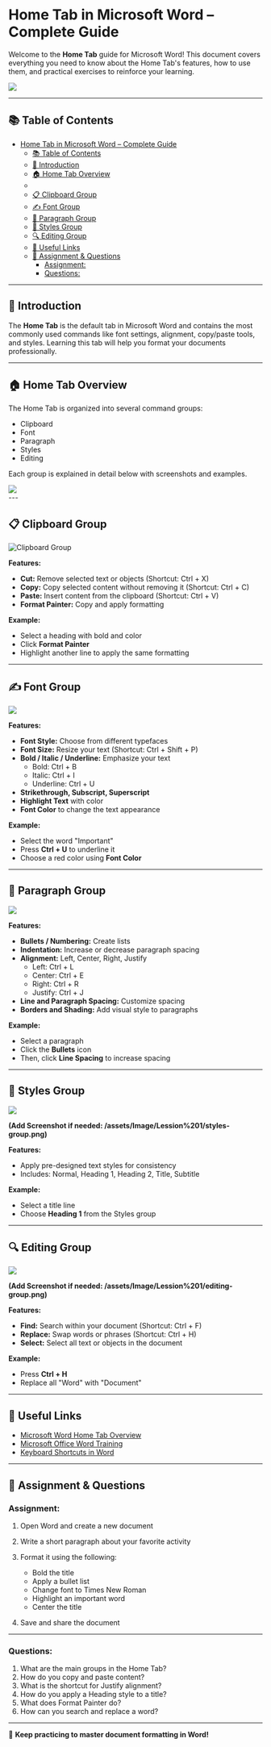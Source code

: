 # Home Tab in Microsoft Word – Complete Guide

Welcome to the **Home Tab** guide for Microsoft Word! This document covers everything you need to know about the Home Tab's features, how to use them, and practical exercises to reinforce your learning.

<div>
<img src="../../../assets/Image/Lession 2 Home Tab/editgroup.jpg">
</div>

---

## 📚 Table of Contents

- [Home Tab in Microsoft Word – Complete Guide](#home-tab-in-microsoft-word--complete-guide)
  - [📚 Table of Contents](#-table-of-contents)
  - [🧭 Introduction](#-introduction)
  - [🏠 Home Tab Overview](#-home-tab-overview)
  - [](#)
  - [📋 Clipboard Group](#-clipboard-group)
  - [✍️ Font Group](#️-font-group)
  - [📑 Paragraph Group](#-paragraph-group)
  - [🎨 Styles Group](#-styles-group)
  - [🔍 Editing Group](#-editing-group)
  - [🔗 Useful Links](#-useful-links)
  - [📝 Assignment \& Questions](#-assignment--questions)
    - [Assignment:](#assignment)
    - [Questions:](#questions)

---

## 🧭 Introduction

The **Home Tab** is the default tab in Microsoft Word and contains the most commonly used commands like font settings, alignment, copy/paste tools, and styles. Learning this tab will help you format your documents professionally.

---

## 🏠 Home Tab Overview

The Home Tab is organized into several command groups:

- Clipboard  
- Font  
- Paragraph  
- Styles  
- Editing

Each group is explained in detail below with screenshots and examples.
<div>
<img src="../../../assets/Image/Lession 2 Home Tab/font.jpg">
</div>
---

## 📋 Clipboard Group

![Clipboard Group](/assets/Image/Lession%201/clipboard.jpg)

**Features:**
- **Cut:** Remove selected text or objects (Shortcut: Ctrl + X)
- **Copy:** Copy selected content without removing it (Shortcut: Ctrl + C)
- **Paste:** Insert content from the clipboard (Shortcut: Ctrl + V)
- **Format Painter:** Copy and apply formatting

**Example:**
- Select a heading with bold and color  
- Click **Format Painter**  
- Highlight another line to apply the same formatting

---

## ✍️ Font Group

<div>
<img src="../../../assets/Image/Lession 2 Home Tab/font.jpg">
</div>

**Features:**
- **Font Style:** Choose from different typefaces
- **Font Size:** Resize your text (Shortcut: Ctrl + Shift + P)
- **Bold / Italic / Underline:** Emphasize your text  
  - Bold: Ctrl + B  
  - Italic: Ctrl + I  
  - Underline: Ctrl + U
- **Strikethrough, Subscript, Superscript**
- **Highlight Text** with color
- **Font Color** to change the text appearance

**Example:**
- Select the word "Important"  
- Press **Ctrl + U** to underline it  
- Choose a red color using **Font Color**

---

## 📑 Paragraph Group

<div>
<img src="../../../assets/Image/Lession 2 Home Tab/paragraph.png">
</div>

**Features:**
- **Bullets / Numbering:** Create lists
- **Indentation:** Increase or decrease paragraph spacing
- **Alignment:** Left, Center, Right, Justify  
  - Left: Ctrl + L  
  - Center: Ctrl + E  
  - Right: Ctrl + R  
  - Justify: Ctrl + J
- **Line and Paragraph Spacing:** Customize spacing
- **Borders and Shading:** Add visual style to paragraphs

**Example:**
- Select a paragraph  
- Click the **Bullets** icon  
- Then, click **Line Spacing** to increase spacing

---

## 🎨 Styles Group

<div>
<img src="../../../assets/Image/Lession 2 Home Tab/style.jpg">
</div>

**(Add Screenshot if needed: /assets/Image/Lession%201/styles-group.png)**

**Features:**
- Apply pre-designed text styles for consistency
- Includes: Normal, Heading 1, Heading 2, Title, Subtitle

**Example:**
- Select a title line  
- Choose **Heading 1** from the Styles group

---

## 🔍 Editing Group
<div>
<img src="../../../assets/Image/Lession 2 Home Tab/editgroup.jpg">
</div>

**(Add Screenshot if needed: /assets/Image/Lession%201/editing-group.png)**

**Features:**
- **Find:** Search within your document (Shortcut: Ctrl + F)
- **Replace:** Swap words or phrases (Shortcut: Ctrl + H)
- **Select:** Select all text or objects in the document

**Example:**
- Press **Ctrl + H**  
- Replace all "Word" with "Document"
---

## 🔗 Useful Links

- [Microsoft Word Home Tab Overview](https://support.microsoft.com/en-us/office/use-the-home-tab-to-format-text-4312653c-8b59-4a19-a41d-46cf7f1c10f8)
- [Microsoft Office Word Training](https://support.microsoft.com/en-us/training/word)
- [Keyboard Shortcuts in Word]()

---

## 📝 Assignment & Questions

### Assignment:

1. Open Word and create a new document
2. Write a short paragraph about your favorite activity
3. Format it using the following:
   - Bold the title
   - Apply a bullet list
   - Change font to Times New Roman
   - Highlight an important word
   - Center the title

4. Save and share the document

---

### Questions:

1. What are the main groups in the Home Tab?
2. How do you copy and paste content?
3. What is the shortcut for Justify alignment?
4. How do you apply a Heading style to a title?
5. What does Format Painter do?
6. How can you search and replace a word?

---

🎯 **Keep practicing to master document formatting in Word!**
